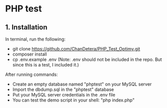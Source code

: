 # PHP test

## 1. Installation

In terminal, run the following:
  - git clone https://github.com/ChanDetera/PHP_Test_Optimy.git
  - composer install
  - cp .env.example .env (Note: .env should not be included in the repo. But since this is a test, I included it.)

After running commands:
  - Create an empty database named "phptest" on your MySQL server
  - Import the dbdump.sql in the "phptest" database
  - Put your MySQL server credentials in the .env file
  - You can test the demo script in your shell: "php index.php"